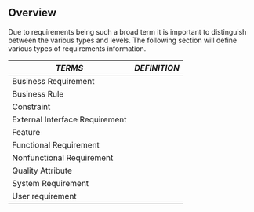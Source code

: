 ## Overview
Due to requirements being such a broad term it is important to distinguish between the various types and levels. The following section will define various types of requirements information.


| *TERMS*                        | *DEFINITION* |
| ------------------------------ | ------------ |
| Business Requirement           |              |
| Business Rule                  |              |
| Constraint                     |              |
| External Interface Requirement |              |
| Feature                        |              |
| Functional Requirement         |              |
| Nonfunctional Requirement      |              |
| Quality Attribute              |              |
| System Requirement             |              |
| User requirement               |              |
